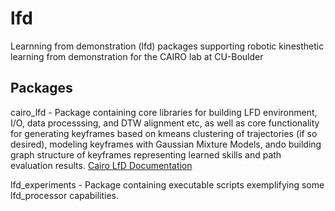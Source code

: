 # lfd
Learnning from demonstration (lfd) packages supporting robotic kinesthetic learning from demonstration for the CAIRO lab at CU-Boulder

## Packages

cairo_lfd - Package containing core libraries for building LFD environment, I/O, data processsing, and DTW alignment etc, as well as core functionality for generating keyframes based on kmeans clustering of trajectories (if so desired), modeling keyframes with Gaussian Mixture Models, ando building graph structure of keyframes representing learned skills and path evaluation results.
    [Cairo LfD Documentation](./doc/index.html)

lfd_experiments - Package containing executable scripts exemplifying some lfd_processor capabilities.


